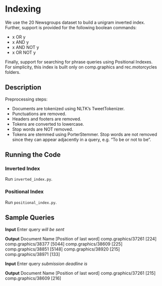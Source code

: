 # Indexing

We use the 20 Newsgroups dataset to build a unigram inverted index.
Further, support is provided for the following boolean commands:
- x OR y
- x AND y
- x AND NOT y
- x OR NOT y

Finally, support for searching for phrase queries using Positional Indexes. For simplicity, this index is built only on comp.graphics and rec.motorcycles folders.

## Description

Preprocessing steps:
- Documents are tokenized using NLTK’s TweetTokenizer.
- Punctuations are removed.
- Headers and footers are removed.
- Tokens are converted to lowercase.
- Stop words are NOT removed.
- Tokens are stemmed using PorterStemmer.
Stop words are not removed since they can appear adjacently in a query, e.g. “To be or not to be”.

## Running the Code

### Inverted Index
Run `inverted_index.py`.
### Positional Index
Run `positional_index.py`.

## Sample Queries
**Input**
Enter query
*will be sent*

**Output**
Document Name [Position of last word]
comp.graphics/37261 [224]
comp.graphics/38377 [5044]
comp.graphics/38609 [225]
comp.graphics/38851 [5148]
comp.graphics/38920 [215]
comp.graphics/38971 [133]

**Input**
Enter query
*submission deadline is*

**Output**
Document Name [Position of last word]
comp.graphics/37261 [215]
comp.graphics/38609 [216]
